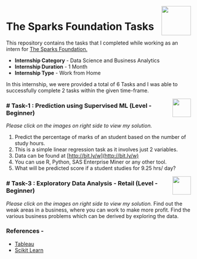 <img align = right height = 80 width = 80 src = https://www.thesparksfoundationsingapore.org/images/logo_small.png>

#  The Sparks Foundation Tasks


This repository contains the tasks that I completed while working as an intern for [The Sparks Foundation.](https://www.thesparksfoundationsingapore.org/)
- **Internship Category** - Data Science and Business Analytics
- **Internship Duration** - 1 Month 
- **Internship Type** - Work from Home

In this internship, we were provided a total of 6 Tasks and I was able to successfully complete 2 tasks within the given time-frame.


[<img align = right height = 50 width = 50 src = https://cdn4.iconfinder.com/data/icons/project-management-4-2/65/161-512.png>](https://github.com/aakanksha105/GRIP-The-Sparks-Foundation/blob/main/Task_1_Linear_Regression.ipynb)


### # Task-1 : Prediction using Supervised ML (Level - Beginner)
_Please click on the images on right side to view my solution._

1. Predict the percentage of marks of an student based on the number of study hours.
1. This is a simple linear regression task as it involves just 2 variables.
1. Data can be found at [http://bit.ly/w](http://bit.ly/w)
1. You can use R, Python, SAS Enterprise Miner or any other tool.
1. What will be predicted score if a student studies for 9.25 hrs/ day?

[<img align = right height = 50 width = 50 src = https://cdn4.iconfinder.com/data/icons/project-management-4-2/65/161-512.png>](https://github.com/aakanksha105/GRIP-The-Sparks-Foundation/blob/main/Task_3_Exploratory_Data_Analysis_Retail.ipynb)


### # Task-3 : Exploratory Data Analysis - Retail (Level - Beginner)
_Please click on the images on right side to view my solution._
Find out the weak areas in a business, where you can work to make more profit. Find the various business problems which can be derived by exploring the data.


 ### References -
 - [Tableau](https://help.tableau.com/v2018.3/offline/en-us/tableau_desktop.pdf) 
 - [Scikit Learn](https://scikit-learn.org/stable/)
 
